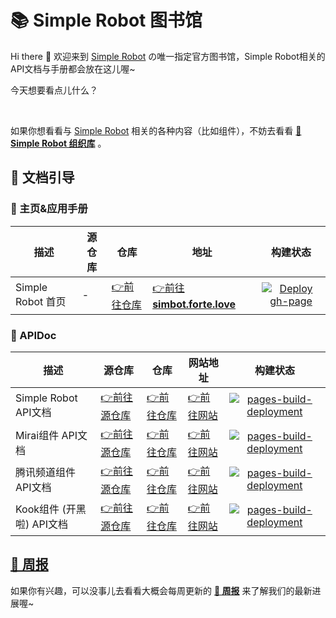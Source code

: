 # 📚 Simple Robot 图书馆

Hi there 👋 欢迎来到 [Simple Robot][sr] の唯一指定官方图书馆，Simple Robot相关的API文档与手册都会放在这儿喔~

今天想要看点儿什么？

<br>

如果你想看看与 [Simple Robot][sr] 相关的各种内容（比如组件），不妨去看看 [**🏢 Simple Robot 组织库**](https://github.com/simple-robot) 。

[sr]: https://github.com/simple-robot/simpler-robot

## 📖 文档引导

### 🏡 主页&应用手册

| 描述 | 源仓库 | 仓库 | 地址 | 构建状态 |
|---------|-------|---------|--------|:-------:|
| Simple Robot 首页 | - |  [👉前往仓库](https://github.com/simple-robot-library/simbot3-website) | [👉前往 **simbot.forte.love**](https://simbot.forte.love) | [![Deploy gh-page](https://github.com/simple-robot-library/simbot3-website/actions/workflows/gh-page.yml/badge.svg?branch=main)](https://github.com/simple-robot-library/simbot3-website/actions/workflows/gh-page.yml) | [![pages-build-deployment](https://github.com/simple-robot-library/simbot3-website/actions/workflows/pages/pages-build-deployment/badge.svg?branch=gh-pages)](https://github.com/simple-robot-library/simbot3-website/actions/workflows/pages/pages-build-deployment) |


### 📃 APIDoc

| 描述 | 源仓库 | 仓库 | 网站地址 | 构建状态 |
|---------|-------|---------|--------|:-------:|
| Simple Robot API文档 | [👉前往源仓库](https://github.com/ForteScarlet/simpler-robot) |  [👉前往仓库](https://github.com/simple-robot-library/simbot3-main-apiDoc) | [👉前往网站](https://simple-robot-library.github.io/simbot3-main-apiDoc/) | [![pages-build-deployment](https://github.com/simple-robot-library/simbot3-main-apiDoc/actions/workflows/pages/pages-build-deployment/badge.svg?branch=gh-pages)](https://github.com/simple-robot-library/simbot3-main-apiDoc/actions/workflows/pages/pages-build-deployment) |
| Mirai组件 API文档 | [👉前往源仓库](https://github.com/simple-robot/simbot-component-mirai) |  [👉前往仓库](https://github.com/simple-robot-library/simbot3-component-mirai-apiDoc) | [👉前往网站](https://simple-robot-library.github.io/simbot3-component-mirai-apiDoc) | [![pages-build-deployment](https://github.com/simple-robot-library/simbot3-component-mirai-apiDoc/actions/workflows/pages/pages-build-deployment/badge.svg?branch=gh-pages)](https://github.com/simple-robot-library/simbot3-component-mirai-apiDoc/actions/workflows/pages/pages-build-deployment) |
| 腾讯频道组件 API文档 | [👉前往源仓库](https://github.com/simple-robot/simbot-component-tencent-guild) |  [👉前往仓库](https://github.com/simple-robot-library/simbot3-component-tencent-guild-apiDoc) | [👉前往网站](https://simple-robot-library.github.io/simbot3-component-tencent-guild-apiDoc/) | [![pages-build-deployment](https://github.com/simple-robot-library/simbot3-component-tencent-guild-apiDoc/actions/workflows/pages/pages-build-deployment/badge.svg?branch=gh-pages)](https://github.com/simple-robot-library/simbot3-component-tencent-guild-apiDoc/actions/workflows/pages/pages-build-deployment) |
| Kook组件 (开黑啦) API文档 | [👉前往源仓库](https://github.com/simple-robot/simbot-component-kook) |  [👉前往仓库](https://github.com/simple-robot-library/simbot3-component-kaiheila-apiDoc) | [👉前往网站](https://simple-robot-library.github.io/simbot3-component-kaiheila-apiDoc/) | [![pages-build-deployment](https://github.com/simple-robot-library/simbot3-component-kaiheila-apiDoc/actions/workflows/pages/pages-build-deployment/badge.svg?branch=gh-pages)](https://github.com/simple-robot-library/simbot3-component-kaiheila-apiDoc/actions/workflows/pages/pages-build-deployment) |



## [📆 周报](https://simbot.forte.love/blog/tags/%E5%91%A8%E6%8A%A5)
如果你有兴趣，可以没事儿去看看大概会每周更新的 [**📆 周报**](https://simbot.forte.love/blog/tags/%E5%91%A8%E6%8A%A5) 来了解我们的最新进展喔~

